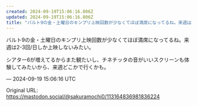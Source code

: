 ```yaml
---
created: 2024-09-19T15:06:16.806Z
updated: 2024-09-19T15:06:16.806Z
title: "バルト9の金・土曜日のキンプリ上映回数が少なくてほぼ満席になってるね。来週は2-3回/日しか上映しないみたい。シアター6が増えてるからまた観たいし、チネチッタの[...]"
---
```


<p>バルト9の金・土曜日のキンプリ上映回数が少なくてほぼ満席になってるね。来週は2-3回/日しか上映しないみたい。</p><p>シアター6が増えてるからまた観たいし、チネチッタの音がいいスクリーンも体験してみたいから、来週どこかで行くかも。</p>

&mdash; 2024-09-19 15:06:16 UTC

Original URL: https://mastodon.social/@sakuramochi0/113164836981836224
